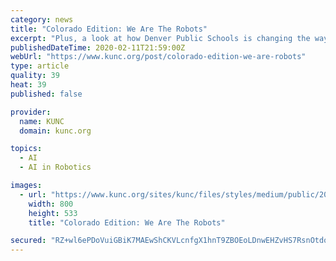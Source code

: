 ```yaml
---
category: news
title: "Colorado Edition: We Are The Robots"
excerpt: "Plus, a look at how Denver Public Schools is changing the way they teach students with disabilities. We’ll also discuss what artificial intelligence could mean for jobs in our area, and hear about why some firearm and ammunition manufacturers are ..."
publishedDateTime: 2020-02-11T21:59:00Z
webUrl: "https://www.kunc.org/post/colorado-edition-we-are-robots"
type: article
quality: 39
heat: 39
published: false

provider:
  name: KUNC
  domain: kunc.org

topics:
  - AI
  - AI in Robotics

images:
  - url: "https://www.kunc.org/sites/kunc/files/styles/medium/public/202002/MMDD2020-Little-Dawson-BSPR-900x600.jpg"
    width: 800
    height: 533
    title: "Colorado Edition: We Are The Robots"

secured: "RZ+wl6ePDoVuiGBiK7MAEwShCKVLcnfgX1hnT9ZBOEoLDnwEHZvHS7RsnOtdoF6hzRUnNTRfxFF77xwXY0FE2KZOK1rGgVhhxxexpE9BpPVqeUwDKyMKfKJZUAdzmJTwCnQv/MlSzKCIzqnWPzSQwX27wyNKj519EiINCY8wn6U7VsHH44Ug2B4iZdaFBDO615UikV4yL6LYOM9AARZIL0X0fggvJgS8y7+0IS2ir9bVRQ0l252fWG+wd6CWzjT2Rnq5VAUY63mxWh/AVJWZUVy19GltU8PAhv/3zv/Dikd1uC/mb6gxAobbHaWmUCAccfh6RHRSJi/+uLgxju8haehfgPm4yQADYHpo0wP7fXH/Zel7yyqzywmcXvUHWQrtZH7HAiFE3xPcYOxCESMQ65KUJF19gPVQlyLgX8d0ZeQPaJJ2WOhHK7oJcZWt8ehzOpimKCTIOgkP5rQ/Fh1lrZch2eJ4Xqe3xm9SPIUg1qE=;f1uExsutuqqX0Ip1BSRtpg=="
---
```


